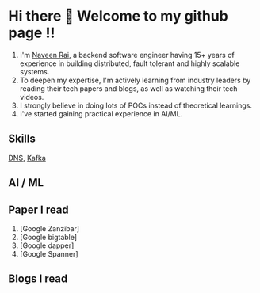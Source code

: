 # Hi there 👋 Welcome to my github page !!
1. I'm [Naveen Rai](https://github.com/naveenrai8), a backend software engineer having 15+ years of experience in building distributed, fault tolerant and highly scalable systems.
2. To deepen my expertise, I'm actively learning from industry leaders by reading their tech papers and blogs, as well as watching their tech videos.
3. I strongly believe in doing lots of POCs instead of theoretical learnings.
4. I've started gaining practical experience in AI/ML.

## Skills

[DNS](https://github.com/naveenrai8/SystemDesign/blob/main/Concepts/DNS/dns.md), [Kafka](https://github.com/naveenrai8/kafka-practicals)

## AI / ML

## Paper I read
1. [Google Zanzibar]
2. [Google bigtable]
3. [Google dapper]
4. [Google Spanner]

## Blogs I read
<!--
**naveenrai8/naveenrai8** is a ✨ _special_ ✨ repository because its `README.md` (this file) appears on your GitHub profile.

Here are some ideas to get you started:

- 🔭 I’m currently working on ...
- 🌱 I’m currently learning ...
- 👯 I’m looking to collaborate on ...
- 🤔 I’m looking for help with ...
- 💬 Ask me about ...
- 📫 How to reach me: ...
- 😄 Pronouns: ...
- ⚡ Fun fact: ...
-->
